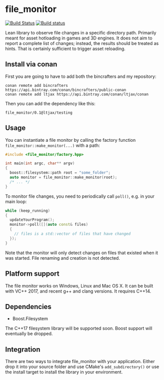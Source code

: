 # file_monitor
[![Build Status](https://travis-ci.org/ltjax/file_monitor.svg?branch=master)](https://travis-ci.org/ltjax/file_monitor)
[![Build status](https://ci.appveyor.com/api/projects/status/gsgswe3uxcufryu6?svg=true)](https://ci.appveyor.com/project/thokra1/file-monitor)

Lean library to observe file changes in a specific directory path. Primarily meant for asset hotloading in games and 3D engines.
It does not aim to report a complete list of changes; instead, the results should be treated as hints.
That is certainly sufficient to trigger asset reloading.

## Install via conan

First you are going to have to add both the bincrafters and my repository:
```
conan remote add bincrafters https://api.bintray.com/conan/bincrafters/public-conan
conan remote add ltjax https://api.bintray.com/conan/ltjax/conan 
```

Then you can add the dependency like this:
```
file_monitor/0.1@ltjax/testing
```

## Usage
You can instantiate a file monitor by calling the factory function `file_monitor::make_monitor(...)` with a path:

```c++
#include <file_monitor/factory.hpp>

int main(int argc, char** argv)
{
  boost::filesystem::path root = "some_folder";
  auto monitor = file_monitor::make_monitor(root);
  /* ... */
}
```

To monitor file changes, you need to periodically call `poll()`, e.g. in your main loop:
```c++
while (keep_running)
{
  updateYourProgram();
  monitor->poll([](auto const& files)
  {
    // files is a std::vector of files that have changed
  });
}
```

Note that the monitor will only detect changes on files that existed when it was started. File renaming and creation is not detected.

## Platform support
The file monitor works on Windows, Linux and Mac OS X. It can be built with VC++ 2017, and recent g++ and clang versions. It requires C++14.

## Dependencies
* Boost.Filesystem

The C++17 filesystem library will be supported soon. Boost support will eventually be dropped. 

## Integration
There are two ways to integrate file_monitor with your application. Either drop it into your source folder and use CMake's `add_subdirectory()` or use the install target to install the library in your environment.
